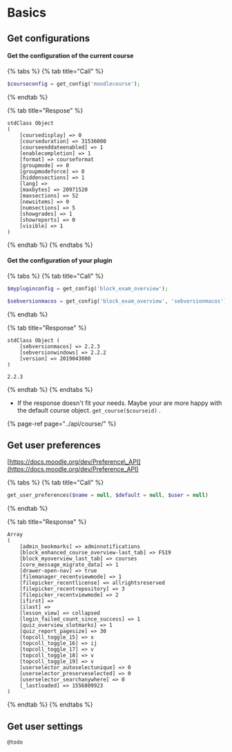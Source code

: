# Basics

## Get configurations

#### Get the configuration of the current course

{% tabs %}
{% tab title="Call" %}
```php
$courseconfig = get_config('moodlecourse');
```
{% endtab %}

{% tab title="Respose" %}
```text
stdClass Object
(
    [coursedisplay] => 0
    [courseduration] => 31536000
    [courseenddateenabled] => 1
    [enablecompletion] => 1
    [format] => courseformat
    [groupmode] => 0
    [groupmodeforce] => 0
    [hiddensections] => 1
    [lang] => 
    [maxbytes] => 20971520
    [maxsections] => 52
    [newsitems] => 0
    [numsections] => 5
    [showgrades] => 1
    [showreports] => 0
    [visible] => 1
)

```
{% endtab %}
{% endtabs %}

#### Get the configuration of your plugin

{% tabs %}
{% tab title="Call" %}
```php
$mypluginconfig = get_config('block_exam_overview');
```

```php
$sebversionmacos = get_config('block_exam_overview', 'sebversionmacos')
```
{% endtab %}

{% tab title="Response" %}
```text
stdClass Object ( 
    [sebversionmacos] => 2.2.3 
    [sebversionwindows] => 2.2.2 
    [version] => 2019043000 
)
```

```text
2.2.3
```
{% endtab %}
{% endtabs %}

* If the response doesn't fit your needs. Maybe your are more happy with the default course object. `get_course($courseid)` .

{% page-ref page="../api/course/" %}

## Get user preferences

[https://docs.moodle.org/dev/Preference\_API](https://docs.moodle.org/dev/Preference_API)

{% tabs %}
{% tab title="Call" %}
```php
get_user_preferences($name = null, $default = null, $user = null) 
```
{% endtab %}

{% tab title="Response" %}
```text
Array
(
    [admin_bookmarks] => adminnotifications
    [block_enhanced_course_overview-last_tab] => FS19
    [block_myoverview_last_tab] => courses
    [core_message_migrate_data] => 1
    [drawer-open-nav] => true
    [filemanager_recentviewmode] => 1
    [filepicker_recentlicense] => allrightsreserved
    [filepicker_recentrepository] => 3
    [filepicker_recentviewmode] => 2
    [ifirst] => 
    [ilast] => 
    [lesson_view] => collapsed
    [login_failed_count_since_success] => 1
    [quiz_overview_slotmarks] => 1
    [quiz_report_pagesize] => 30
    [topcoll_toggle_15] => x
    [topcoll_toggle_16] => ij
    [topcoll_toggle_17] => v
    [topcoll_toggle_18] => v
    [topcoll_toggle_19] => v
    [userselector_autoselectunique] => 0
    [userselector_preserveselected] => 0
    [userselector_searchanywhere] => 0
    [_lastloaded] => 1556809923
)

```
{% endtab %}
{% endtabs %}

## Get user settings

```text
@todo
```

